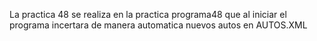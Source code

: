 La practica 48 se realiza en la practica programa48 que al iniciar el programa incertara de manera automatica nuevos autos en  AUTOS.XML
